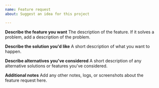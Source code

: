 ```yaml
---
name: Feature request
about: Suggest an idea for this project

---
```


**Describe the feature you want**
The description of the feature.  If it solves a problem, add a description of the problem.

**Describe the solution you'd like**
A short description of what you want to happen.

**Describe alternatives you've considered**
A short description of any alternative solutions or features you've considered.

**Additional notes**
Add any other notes, logs, or screenshots about the feature request here.

